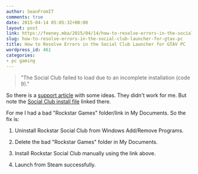 ```yaml
---
author: SeanFromIT
comments: true
date: 2015-04-14 05:05:32+00:00
layout: post
link: https://feeney.mba/2015/04/14/how-to-resolve-errors-in-the-social-club-launcher-for-gtav-pc/
slug: how-to-resolve-errors-in-the-social-club-launcher-for-gtav-pc
title: How to Resolve Errors in the Social Club Launcher for GTAV PC
wordpress_id: 461
categories:
- pc gaming
---
```


> "The Social Club failed to load due to an incomplete installation (code 9)."

So there is a [support article](https://support.rockstargames.com/hc/en-us/articles/204075496-How-to-Resolve-Errors-in-the-Social-Club-Launcher-for-GTAV-PC) with some ideas. They didn't work for me. But note the [Social Club install file](https://support.rockstargames.com/hc/articles/200146066) linked there.

For me I had a bad "Rockstar Games" folder/link in My Documents. So the fix is:



	
  1. Uninstall Rockstar Social Club from Windows Add/Remove Programs.

	
  2. Delete the bad "Rockstar Games" folder in My Documents.

	
  3. Install Rockstar Social Club manually using the link above.

	
  4. Launch from Steam successfully.


